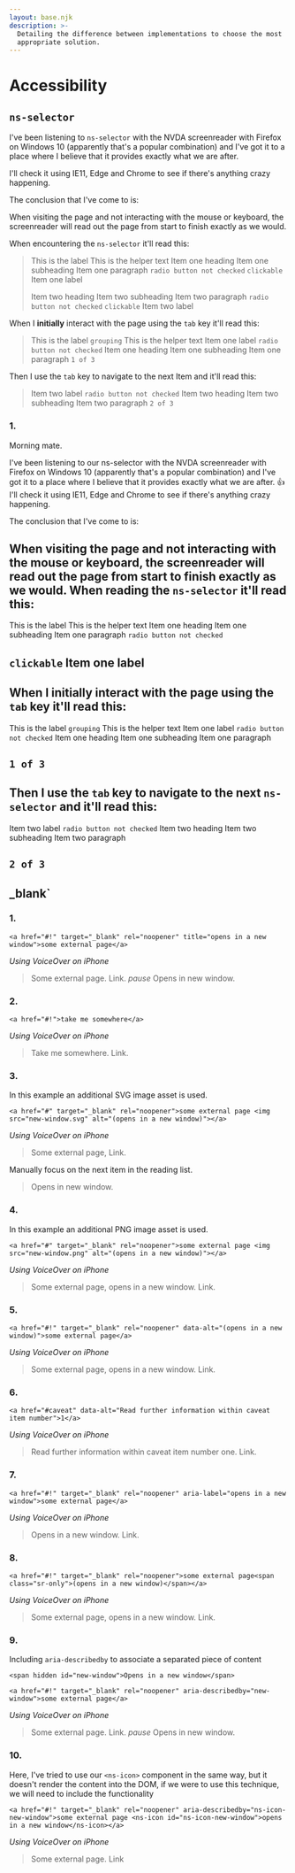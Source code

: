 ```yaml
---
layout: base.njk
description: >-
  Detailing the difference between implementations to choose the most
  appropriate solution.
---
```


# Accessibility

## `ns-selector`

I've been listening to `ns-selector` with the NVDA screenreader with Firefox on Windows 10 \(apparently that's a popular combination\) and I've got it to a place where I believe that it provides exactly what we are after.

I'll check it using IE11, Edge and Chrome to see if there's anything crazy happening.

The conclusion that I've come to is:

When visiting the page and not interacting with the mouse or keyboard, the screenreader will read out the page from start to finish exactly as we would.

When encountering the `ns-selector` it'll read this:

> This is the label This is the helper text Item one heading Item one subheading Item one paragraph `radio button not checked` `clickable` Item one label
>
> Item two heading Item two subheading Item two paragraph `radio button not checked` `clickable` Item two label

When I **initially** interact with the page using the `tab` key it'll read this:

> This is the label `grouping` This is the helper text Item one label `radio button not checked` Item one heading Item one subheading Item one paragraph `1 of 3`

Then I use the `tab` key to navigate to the next Item and it'll read this:

> Item two label `radio button not checked` Item two heading Item two subheading Item two paragraph `2 of 3`

### 1.

Morning mate.

I've been listening to our ns-selector with the NVDA screenreader with Firefox on Windows 10 \(apparently that's a popular combination\) and I've got it to a place where I believe that it provides exactly what we are after. :thumbsup: I'll check it using IE11, Edge and Chrome to see if there's anything crazy happening.

The conclusion that I've come to is:

## When visiting the page and not interacting with the mouse or keyboard, the screenreader will read out the page from start to finish exactly as we would. When reading the `ns-selector` it'll read this:

This is the label This is the helper text Item one heading Item one subheading Item one paragraph `radio button not checked`

## `clickable` Item one label

## When I initially interact with the page using the `tab` key it'll read this:

This is the label `grouping` This is the helper text Item one label `radio button not checked` Item one heading Item one subheading Item one paragraph

## `1 of 3`

## Then I use the `tab` key to navigate to the next `ns-selector` and it'll read this:

Item two label `radio button not checked` Item two heading Item two subheading Item two paragraph

## `2 of 3`

## \_blank\`

### 1.

```markup
<a href="#!" target="_blank" rel="noopener" title="opens in a new window">some external page</a>
```

_Using VoiceOver on iPhone_

> Some external page. Link. _pause_ Opens in new window.

### 2.

```markup
<a href="#!">take me somewhere</a>
```

_Using VoiceOver on iPhone_

> Take me somewhere. Link.

### 3.

In this example an additional SVG image asset is used.

```markup
<a href="#" target="_blank" rel="noopener">some external page <img src="new-window.svg" alt="(opens in a new window)"></a>
```

_Using VoiceOver on iPhone_

> Some external page, Link.

Manually focus on the next item in the reading list.

> Opens in new window.

### 4.

In this example an additional PNG image asset is used.

```markup
<a href="#" target="_blank" rel="noopener">some external page <img src="new-window.png" alt="(opens in a new window)"></a>
```

_Using VoiceOver on iPhone_

> Some external page, opens in a new window. Link.

### 5.

```markup
<a href="#!" target="_blank" rel="noopener" data-alt="(opens in a new window)">some external page</a>
```

_Using VoiceOver on iPhone_

> Some external page, opens in a new window. Link.

### 6.

```markup
<a href="#caveat" data-alt="Read further information within caveat item number">1</a>
```

_Using VoiceOver on iPhone_

> Read further information within caveat item number one. Link.

### 7.

```markup
<a href="#!" target="_blank" rel="noopener" aria-label="opens in a new window">some external page</a>
```

_Using VoiceOver on iPhone_

> Opens in a new window. Link.

### 8.

```markup
<a href="#!" target="_blank" rel="noopener">some external page<span class="sr-only">(opens in a new window)</span></a>
```

_Using VoiceOver on iPhone_

> Some external page, opens in a new window. Link.

### 9.

Including `aria-describedby` to associate a separated piece of content

```markup
<span hidden id="new-window">Opens in a new window</span>

<a href="#!" target="_blank" rel="noopener" aria-describedby="new-window">some external page</a>
```

_Using VoiceOver on iPhone_

> Some external page. Link. _pause_ Opens in new window.

### 10.

Here, I've tried to use our `<ns-icon>` component in the same way, but it doesn't render the content into the DOM, if we were to use this technique, we will need to include the functionality

```markup
<a href="#!" target="_blank" rel="noopener" aria-describedby="ns-icon-new-window">some external page <ns-icon id="ns-icon-new-window">opens in a new window</ns-icon></a>
```

_Using VoiceOver on iPhone_

> Some external page. Link

